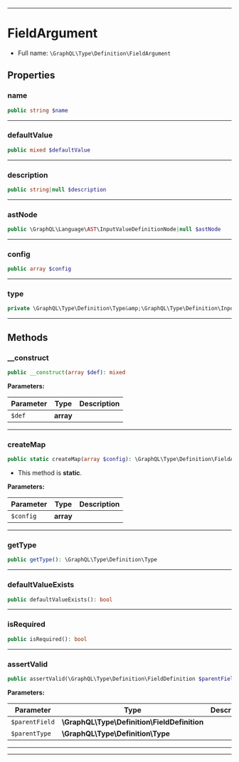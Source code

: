 ***

# FieldArgument





* Full name: `\GraphQL\Type\Definition\FieldArgument`



## Properties


### name



```php
public string $name
```






***

### defaultValue



```php
public mixed $defaultValue
```






***

### description



```php
public string|null $description
```






***

### astNode



```php
public \GraphQL\Language\AST\InputValueDefinitionNode|null $astNode
```






***

### config



```php
public array $config
```






***

### type



```php
private \GraphQL\Type\Definition\Type&amp;\GraphQL\Type\Definition\InputType $type
```






***

## Methods


### __construct



```php
public __construct(array $def): mixed
```








**Parameters:**

| Parameter | Type | Description |
|-----------|------|-------------|
| `$def` | **array** |  |




***

### createMap



```php
public static createMap(array $config): \GraphQL\Type\Definition\FieldArgument[]
```



* This method is **static**.




**Parameters:**

| Parameter | Type | Description |
|-----------|------|-------------|
| `$config` | **array** |  |




***

### getType



```php
public getType(): \GraphQL\Type\Definition\Type
```











***

### defaultValueExists



```php
public defaultValueExists(): bool
```











***

### isRequired



```php
public isRequired(): bool
```











***

### assertValid



```php
public assertValid(\GraphQL\Type\Definition\FieldDefinition $parentField, \GraphQL\Type\Definition\Type $parentType): mixed
```








**Parameters:**

| Parameter | Type | Description |
|-----------|------|-------------|
| `$parentField` | **\GraphQL\Type\Definition\FieldDefinition** |  |
| `$parentType` | **\GraphQL\Type\Definition\Type** |  |




***


***

